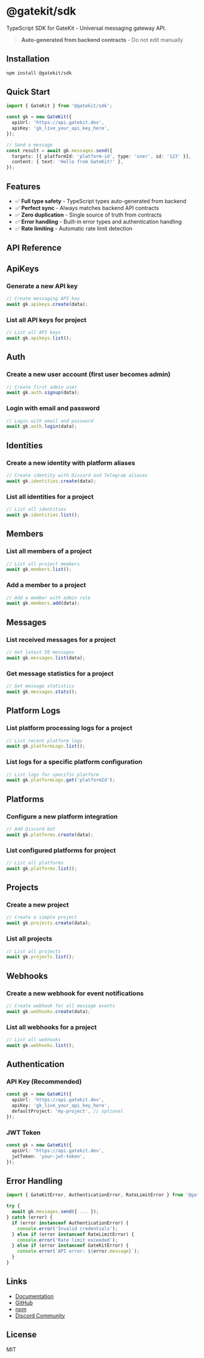 # @gatekit/sdk

TypeScript SDK for GateKit - Universal messaging gateway API.

> **Auto-generated from backend contracts** - Do not edit manually

## Installation

```bash
npm install @gatekit/sdk
```

## Quick Start

```typescript
import { GateKit } from '@gatekit/sdk';

const gk = new GateKit({
  apiUrl: 'https://api.gatekit.dev',
  apiKey: 'gk_live_your_api_key_here',
});

// Send a message
const result = await gk.messages.send({
  targets: [{ platformId: 'platform-id', type: 'user', id: '123' }],
  content: { text: 'Hello from GateKit!' },
});
```

## Features

- ✅ **Full type safety** - TypeScript types auto-generated from backend
- ✅ **Perfect sync** - Always matches backend API contracts
- ✅ **Zero duplication** - Single source of truth from contracts
- ✅ **Error handling** - Built-in error types and authentication handling
- ✅ **Rate limiting** - Automatic rate limit detection

## API Reference

## ApiKeys

### Generate a new API key
```typescript
// Create messaging API key
await gk.apikeys.create(data);
```

### List all API keys for project
```typescript
// List all API keys
await gk.apikeys.list();
```

## Auth

### Create a new user account (first user becomes admin)
```typescript
// Create first admin user
await gk.auth.signup(data);
```

### Login with email and password
```typescript
// Login with email and password
await gk.auth.login(data);
```

## Identities

### Create a new identity with platform aliases
```typescript
// Create identity with Discord and Telegram aliases
await gk.identities.create(data);
```

### List all identities for a project
```typescript
// List all identities
await gk.identities.list();
```

## Members

### List all members of a project
```typescript
// List all project members
await gk.members.list();
```

### Add a member to a project
```typescript
// Add a member with admin role
await gk.members.add(data);
```

## Messages

### List received messages for a project
```typescript
// Get latest 50 messages
await gk.messages.list(data);
```

### Get message statistics for a project
```typescript
// Get message statistics
await gk.messages.stats();
```

## Platform Logs

### List platform processing logs for a project
```typescript
// List recent platform logs
await gk.platformLogs.list();
```

### List logs for a specific platform configuration
```typescript
// List logs for specific platform
await gk.platformLogs.get('platformId');
```

## Platforms

### Configure a new platform integration
```typescript
// Add Discord bot
await gk.platforms.create(data);
```

### List configured platforms for project
```typescript
// List all platforms
await gk.platforms.list();
```

## Projects

### Create a new project
```typescript
// Create a simple project
await gk.projects.create(data);
```

### List all projects
```typescript
// List all projects
await gk.projects.list();
```

## Webhooks

### Create a new webhook for event notifications
```typescript
// Create webhook for all message events
await gk.webhooks.create(data);
```

### List all webhooks for a project
```typescript
// List all webhooks
await gk.webhooks.list();
```

## Authentication

### API Key (Recommended)

```typescript
const gk = new GateKit({
  apiUrl: 'https://api.gatekit.dev',
  apiKey: 'gk_live_your_api_key_here',
  defaultProject: 'my-project', // optional
});
```

### JWT Token

```typescript
const gk = new GateKit({
  apiUrl: 'https://api.gatekit.dev',
  jwtToken: 'your-jwt-token',
});
```

## Error Handling

```typescript
import { GateKitError, AuthenticationError, RateLimitError } from '@gatekit/sdk';

try {
  await gk.messages.send({ ... });
} catch (error) {
  if (error instanceof AuthenticationError) {
    console.error('Invalid credentials');
  } else if (error instanceof RateLimitError) {
    console.error('Rate limit exceeded');
  } else if (error instanceof GateKitError) {
    console.error(`API error: ${error.message}`);
  }
}
```

## Links

- [Documentation](https://docs.gatekit.dev)
- [GitHub](https://github.com/filipexyz/gatekit-sdk)
- [npm](https://www.npmjs.com/package/@gatekit/sdk)
- [Discord Community](https://discord.gg/bQPsvycW)

## License

MIT
